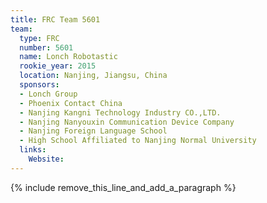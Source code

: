 ```yaml
---
title: FRC Team 5601
team:
  type: FRC
  number: 5601
  name: Lonch Robotastic
  rookie_year: 2015
  location: Nanjing, Jiangsu, China
  sponsors:
  - Lonch Group
  - Phoenix Contact China
  - Nanjing Kangni Technology Industry CO.,LTD.
  - Nanjing Nanyouxin Communication Device Company
  - Nanjing Foreign Language School
  - High School Affiliated to Nanjing Normal University
  links:
    Website:
---
```


{% include remove_this_line_and_add_a_paragraph %}